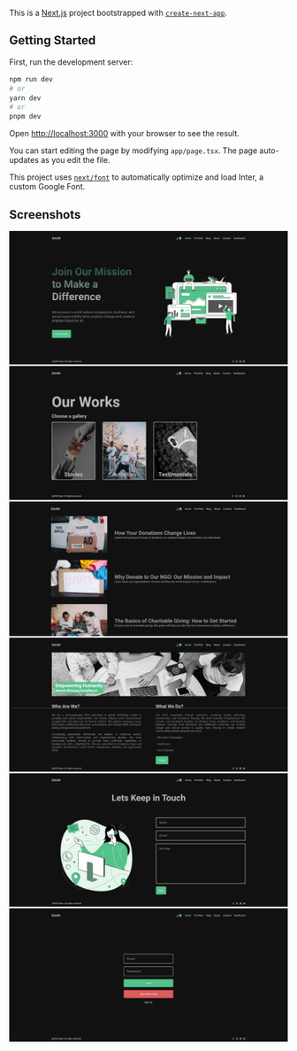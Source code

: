 This is a [Next.js](https://nextjs.org/) project bootstrapped with [`create-next-app`](https://github.com/vercel/next.js/tree/canary/packages/create-next-app).

## Getting Started

First, run the development server:

```bash
npm run dev
# or
yarn dev
# or
pnpm dev
```

Open [http://localhost:3000](http://localhost:3000) with your browser to see the result.

You can start editing the page by modifying `app/page.tsx`. The page auto-updates as you edit the file.

This project uses [`next/font`](https://nextjs.org/docs/basic-features/font-optimization) to automatically optimize and load Inter, a custom Google Font.

## Screenshots

![ScreenShot 1](/public/screenshot1.jpg)
![ScreenShot 2](/public/screenshot2.jpg)
![ScreenShot 3](/public/screenshot3.jpg)
![ScreenShot 4](/public/screenshot4.jpg)
![ScreenShot 5](/public/screenshot5.jpg)
![ScreenShot 6](/public/screenshot6.jpg)
